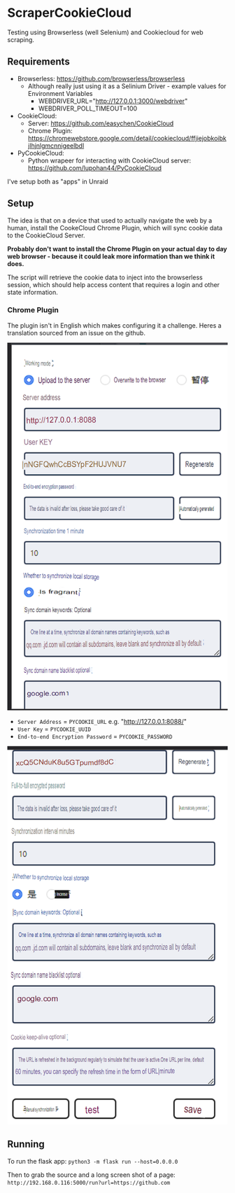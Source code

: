 # ScraperCookieCloud

Testing using Browserless (well Selenium) and Cookiecloud for web scraping.

## Requirements

* Browserless: https://github.com/browserless/browserless
    * Although really just using it as a Selinium Driver - example values for Environment Variables
        * WEBDRIVER_URL="http://127.0.0.1:3000/webdriver"
        * WEBDRIVER_POLL_TIMEOUT=100
* CookieCloud: 
    * Server: https://github.com/easychen/CookieCloud
    * Chrome Plugin: https://chromewebstore.google.com/detail/cookiecloud/ffjiejobkoibkjlhjnlgmcnnigeelbdl
* PyCookieCloud:
    * Python wrapeer for interacting with CookieCloud server: https://github.com/lupohan44/PyCookieCloud

I've setup both as "apps" in Unraid

## Setup

The idea is that on a device that used to actually navigate the web by a human, install the CookeCloud Chrome Plugin, which will sync cookie data to the CookieCloud Server.

**Probably don't want to install the Chrome Plugin on your actual day to day web browser - because it could leak more information than we think it does.**

The script will retrieve the cookie data to inject into the browserless session, which should help access content that requires a login and other state information.

### Chrome Plugin

The plugin isn't in English which makes configuring it a challenge. Heres a translation sourced from an issue on the github.

![](static/267883196-85e3e065-f4f7-4adc-ab0a-51865e92f1d4.png)

* `Server Address` = `PYCOOKIE_URL` e.g. "http://127.0.0.1:8088/"
* `User Key` = `PYCOOKIE_UUID`
* `End-to-end Encryption Password` = `PYCOOKIE_PASSWORD`

![](static/267883323-4d5e626a-ef93-4315-a8f4-256d699cf90c.png)

## Running

To run the flask app:
`python3 -m flask run --host=0.0.0.0`

Then to grab the source and a long screen shot of a page:
`http://192.168.0.116:5000/run?url=https://github.com`
